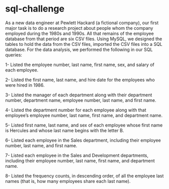 # sql-challenge
As a new data engineer at Pewlett Hackard (a fictional company), our first major task is to do a research project about people whom the company employed during the 1980s and 1990s. All that remains of the employee database from that period are six CSV files.
Using MySQL, we designed the tables to hold the data from the CSV files, imported the CSV files into a SQL database.
For the data analysis, we performed the following in our SQL queries:

1- Listed the employee number, last name, first name, sex, and salary of each employee.

2- Listed the first name, last name, and hire date for the employees who were hired in 1986.

3- Listed the manager of each department along with their department number, department name, employee number, last name, and first name.

4- Listed the department number for each employee along with that employee’s employee number, last name, first name, and department name.

5- Listed first name, last name, and sex of each employee whose first name is Hercules and whose last name begins with the letter B.

6- Listed each employee in the Sales department, including their employee number, last name, and first name.

7- Listed each employee in the Sales and Development departments, including their employee number, last name, first name, and department name.

8- Listed the frequency counts, in descending order, of all the employee last names (that is, how many employees share each last name).